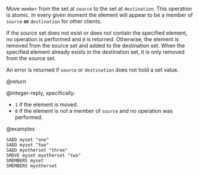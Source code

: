 Move `member` from the set at `source` to the set at `destination`. This
operation is atomic. In every given moment the element will appear to be a
member of `source` **or** `destination` for other clients.

If the source set does not exist or does not contain the specified element, no
operation is performed and `0` is returned. Otherwise, the element is removed
from the source set and added to the destination set. When the specified element
already exists in the destination set, it is only removed from the source set.

An error is returned if `source` or `destination` does not hold a set value.

@return

@integer-reply, specifically:

- `1` if the element is moved.
- `0` if the element is not a member of `source` and no operation was performed.

@examples

```cli
SADD myset "one"
SADD myset "two"
SADD myotherset "three"
SMOVE myset myotherset "two"
SMEMBERS myset
SMEMBERS myotherset
```

